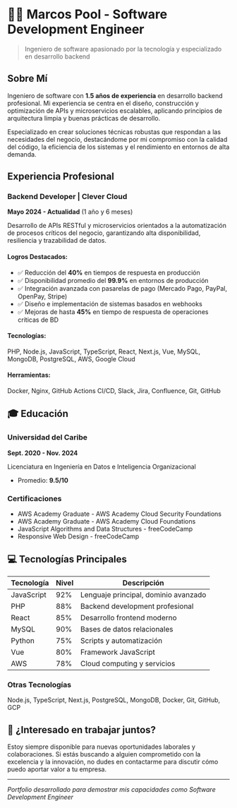 # 👨‍💻 Marcos Pool - Software Development Engineer

> Ingeniero de software apasionado por la tecnología y especializado en desarrollo backend

## Sobre Mí

Ingeniero de software con **1.5 años de experiencia** en desarrollo backend profesional. Mi experiencia se centra en el diseño, construcción y optimización de APIs y microservicios escalables, aplicando principios de arquitectura limpia y buenas prácticas de desarrollo.

Especializado en crear soluciones técnicas robustas que respondan a las necesidades del negocio, destacándome por mi compromiso con la calidad del código, la eficiencia de los sistemas y el rendimiento en entornos de alta demanda.

## Experiencia Profesional

### Backend Developer | Clever Cloud
**Mayo 2024 - Actualidad** (1 año y 6 meses)

Desarrollo de APIs RESTful y microservicios orientados a la automatización de procesos críticos del negocio, garantizando alta disponibilidad, resiliencia y trazabilidad de datos.

#### Logros Destacados:

- ✅ Reducción del **40%** en tiempos de respuesta en producción
- ✅ Disponibilidad promedio del **99.9%** en entornos de producción
- ✅ Integración avanzada con pasarelas de pago (Mercado Pago, PayPal, OpenPay, Stripe)
- ✅ Diseño e implementación de sistemas basados en webhooks
- ✅ Mejoras de hasta **45%** en tiempo de respuesta de operaciones críticas de BD

#### Tecnologías:

PHP, Node.js, JavaScript, TypeScript, React, Next.js, Vue, MySQL, MongoDB, PostgreSQL, AWS, Google Cloud

#### Herramientas:

Docker, Nginx, GitHub Actions CI/CD, Slack, Jira, Confluence, Git, GitHub

## 🎓 Educación

### Universidad del Caribe
**Sept. 2020 - Nov. 2024**

Licenciatura en Ingeniería en Datos e Inteligencia Organizacional
- Promedio: **9.5/10**

### Certificaciones

- AWS Academy Graduate - AWS Academy Cloud Security Foundations
- AWS Academy Graduate - AWS Academy Cloud Foundations
- JavaScript Algorithms and Data Structures - freeCodeCamp
- Responsive Web Design - freeCodeCamp

## 💻 Tecnologías Principales

| Tecnología | Nivel | Descripción |
|------------|-------|-------------|
| JavaScript | 92% | Lenguaje principal, dominio avanzado |
| PHP | 88% | Backend development profesional |
| React | 85% | Desarrollo frontend moderno |
| MySQL | 90% | Bases de datos relacionales |
| Python | 75% | Scripts y automatización |
| Vue | 80% | Framework JavaScript |
| AWS | 78% | Cloud computing y servicios |

### Otras Tecnologías

Node.js, TypeScript, Next.js, PostgreSQL, MongoDB, Docker, Git, GitHub, GCP

## 💬 ¿Interesado en trabajar juntos?

Estoy siempre disponible para nuevas oportunidades laborales y colaboraciones. Si estás buscando a alguien comprometido con la excelencia y la innovación, no dudes en contactarme para discutir cómo puedo aportar valor a tu empresa.

---

_Portfolio desarrollado para demostrar mis capacidades como Software Development Engineer_
